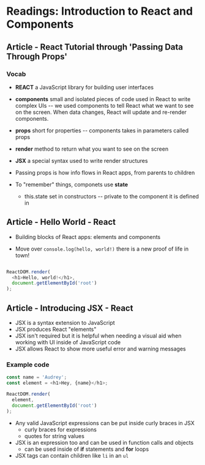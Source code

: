 # Readings: Introduction to React and Components

## Article - React Tutorial through 'Passing Data Through Props'

### Vocab

- **REACT**  a JavaScript library for building user interfaces
- **components**  small and isolated pieces of code used in React to write complex UIs -- we used components to tell React what we want to see on the screen.  When data changes, React will update and re-render components.
- **props**  short for properties -- components takes in parameters called props
- **render** method to return what you want to see on the screen
- **JSX**  a special syntax used to write render structures

- Passing props is how info flows in React apps, from parents to children
- To "remember" things, componets use **state**
  - this.state set in constructors -- private to the component it is defined in

## Article - Hello World - React

- Building blocks of React apps: elements and components

- Move over `console.log(hello, world!)` there is a new proof of life in town!

```` javascript

ReactDOM.render(
  <h1>Hello, world!</h1>,
  document.getElementById('root')
);
````

## Article - Introducing JSX - React

- JSX is a syntax extension to JavaScript
- JSX produces React "elements"
- JSX isn't required but it is helpful when needing a visual aid when working with UI inside of JavaScript code
- JSX allows React to show more useful error and warning messages

### Example code

````javascript
const name = 'Audrey';
const element = <h1>Hey, {name}</h1>;

ReactDOM.render(
  element,
  document.getElementById('root')
);
````

- Any valid JavaScript expressions can be put inside curly braces in JSX
  - curly braces for expressions
  - quotes for string values
- JSX is an expression too and can be used in function calls and objects
  - can be used inside of **if** statements and **for** loops
- JSX tags can contain children like `li` in an `ul`


